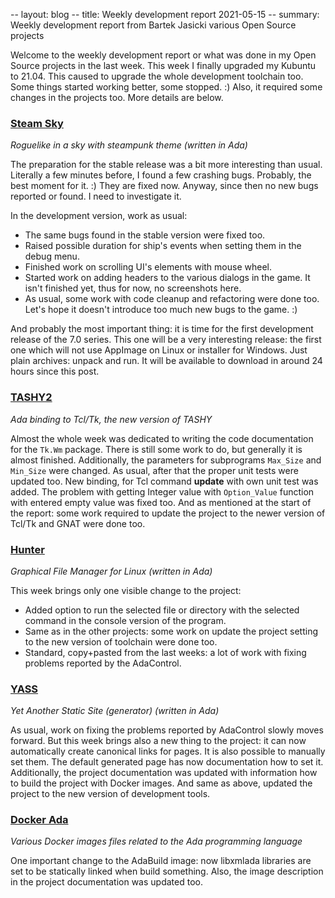 -- layout: blog
-- title: Weekly development report 2021-05-15
-- summary: Weekly development report from Bartek Jasicki various Open Source projects

Welcome to the weekly development report or what was done in my Open Source
projects in the last week. This week I finally upgraded my Kubuntu to 21.04.
This caused to upgrade the whole development toolchain too. Some things started
working better, some stopped. :) Also, it required some changes in the projects
too. More details are below.

### [Steam Sky](https://www.laeran.pl/repositories/steamsky)

*Roguelike in a sky with steampunk theme (written in Ada)*

The preparation for the stable release was a bit more interesting than usual.
Literally a few minutes before, I found a few crashing bugs. Probably, the
best moment for it. :) They are fixed now. Anyway, since then no new bugs
reported or found. I need to investigate it.

In the development version, work as usual:

* The same bugs found in the stable version were fixed too.
* Raised possible duration for ship's events when setting them in the debug
  menu.
* Finished work on scrolling UI's elements with mouse wheel.
* Started work on adding headers to the various dialogs in the game. It isn't
  finished yet, thus for now, no screenshots here.
* As usual, some work with code cleanup and refactoring were done too. Let's
  hope it doesn't introduce too much new bugs to the game. :)

And probably the most important thing: it is time for the first development
release of the 7.0 series. This one will be a very interesting release: the
first one which will not use AppImage on Linux or installer for Windows. Just
plain archives: unpack and run. It will be available to download in around 24
hours since this post.

### [TASHY2](https://www.laeran.pl/repositories/tashy2)

*Ada binding to Tcl/Tk, the new version of TASHY*

Almost the whole week was dedicated to writing the code documentation for the
`Tk.Wm` package. There is still some work to do, but generally it is almost
finished. Additionally, the parameters for subprograms `Max_Size` and
`Min_Size` were changed. As usual, after that the proper unit tests were
updated too. New binding, for Tcl command **update** with own unit test was
added. The problem with getting Integer value with `Option_Value` function with
entered empty value was fixed too. And as mentioned at the start of the report:
some work required to update the project to the newer version of Tcl/Tk and
GNAT were done too.

### [Hunter](https://www.laeran.pl/repositories/hunter)

*Graphical File Manager for Linux (written in Ada)*

This week brings only one visible change to the project:

* Added option to run the selected file or directory with the selected command
  in the console version of the program.
* Same as in the other projects: some work on update the project setting to the
  new version of toolchain were done too.
* Standard, copy+pasted from the last weeks: a lot of work with fixing problems
  reported by the AdaControl.

### [YASS](https://www.laeran.pl/repositories/yass)

*Yet Another Static Site (generator) (written in Ada)*

As usual, work on fixing the problems reported by AdaControl slowly moves
forward. But this week brings also a new thing to the project: it can now
automatically create canonical links for pages. It is also possible to manually
set them. The default generated page has now documentation how to set it.
Additionally, the project documentation was updated with information
how to build the project with Docker images. And same as above, updated the
project to the new version of development tools.

### [Docker Ada](https://www.laeran.pl/repositories/dockerada)

*Various Docker images files related to the Ada programming language*

One important change to the AdaBuild image: now libxmlada libraries are set to
be statically linked when build something. Also, the image description in the
project documentation was updated too.
